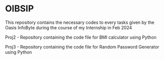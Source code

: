 # OIBSIP
This repository contains the necessary codes to every tasks given by the Oasis InfoByte during the course of my Internship in Feb 2024

Proj2 - Repository containing the code file for BMI calculator using Python

Proj3 - Repository containing the code file for Random Password Generator using Python
